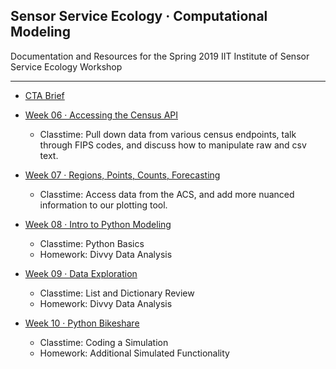 ## Sensor Service Ecology · Computational Modeling 

Documentation and Resources for the Spring 2019 IIT Institute of Sensor Service Ecology Workshop

-----

- [CTA Brief](week05/readme.md)

- [Week 06 · Accessing the Census API](week06/readme.md) 	
	- Classtime: Pull down data from various census endpoints, talk through FIPS codes, and discuss how to manipulate raw and csv text.

- [Week 07 · Regions, Points, Counts, Forecasting](week07/readme.md) 	
	- Classtime: Access data from the ACS, and add more nuanced information to our plotting tool.

- [Week 08 · Intro to Python Modeling](week08/readme.md) 	
	- Classtime: Python Basics
	- Homework:  Divvy Data Analysis

- [Week 09 · Data Exploration](week09/readme.md) 	
	- Classtime: List and Dictionary Review
	- Homework:  Divvy Data Analysis

- [Week 10 · Python Bikeshare](week10/readme.md) 	
	- Classtime: Coding a Simulation
	- Homework:  Additional Simulated Functionality
